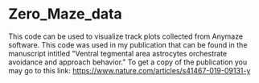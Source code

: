 # Zero_Maze_data
This code can be used to visualize track plots collected from Anymaze software.
This code was used in my publication that can be found in the manuscript intitled "Ventral tegmental area astrocytes orchestrate avoidance and approach behavior."
To get a copy of the publication you may go to this link: https://www.nature.com/articles/s41467-019-09131-y
